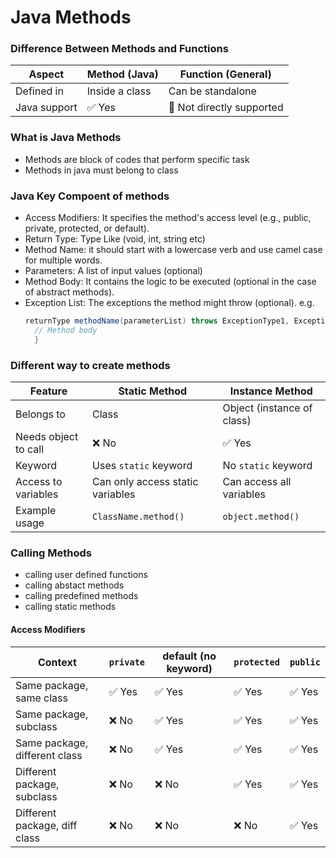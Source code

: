 # Java Methods

### Difference Between Methods and Functions
| Aspect       | Method (Java)                          | Function (General)                     |
| ------------ | -------------------------------------- | -------------------------------------- |
| Defined in   | Inside a class                         | Can be standalone                      |
| Java support | ✅ Yes                                  | 🚫 Not directly supported              |

### What is Java Methods
- Methods are block of codes that perform specific task
- Methods in java must belong to class

### Java Key Compoent of methods
- Access Modifiers: It specifies the method's access level (e.g., public, private, protected, or default).
- Return Type: Type Like (void, int, string etc)
- Method Name: it should start with a lowercase verb and use camel case for multiple words.
- Parameters: A list of input values (optional)
- Method Body: It contains the logic to be executed (optional in the case of abstract methods).
- Exception List: The exceptions the method might throw (optional).
  e.g. 
  ```java
  returnType methodName(parameterList) throws ExceptionType1, ExceptionType2, ... {
    // Method body
    }
  ```

### Different way to create methods
| Feature              | Static Method                    | Instance Method            |
| -------------------- | -------------------------------- | -------------------------- |
| Belongs to           | Class                            | Object (instance of class) |
| Needs object to call | ❌ No                             | ✅ Yes                      |
| Keyword              | Uses `static` keyword            | No `static` keyword        |
| Access to variables  | Can only access static variables | Can access all variables   |
| Example usage        | `ClassName.method()`             | `object.method()`          |


### Calling Methods
- calling user defined functions
- calling abstact methods
- calling predefined methods
- calling static methods

#### Access Modifiers
| Context                       | `private` | **default** (no keyword) | `protected` | `public` |
| ----------------------------- | --------- | ------------------------ | ----------- | -------- |
| Same package, same class      | ✅ Yes     | ✅ Yes                    | ✅ Yes       | ✅ Yes    |
| Same package, subclass        | ❌ No      | ✅ Yes                    | ✅ Yes       | ✅ Yes    |
| Same package, different class | ❌ No      | ✅ Yes                    | ✅ Yes       | ✅ Yes    |
| Different package, subclass   | ❌ No      | ❌ No                     | ✅ Yes       | ✅ Yes    |
| Different package, diff class | ❌ No      | ❌ No                     | ❌ No        | ✅ Yes    |


